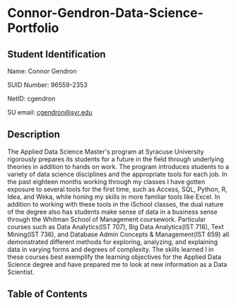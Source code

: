 # Connor-Gendron-Data-Science-Portfolio
## Student Identification

Name: Connor Gendron

SUID Number: 96559-2353

NetID: cgendron

SU email: cgendron@syr.edu

## Description
  The Applied Data Science Master's program at Syracuse University rigorously prepares its students for a future in the field through underlying theories in addition to hands on work. The program introduces students to a variety of data science disciplines and the appropriate tools for each job. In the past eighteen months working through my classes I have gotten exposure to several tools for the first time, such as Access, SQL, Python, R, Idea, and Weka, while honing my skills in more familiar tools like Excel. In addition to working with these tools in the iSchool classes, the dual nature of the degree also has students make sense of data in a business sense through the Whitman School of Management coursework.
  Particular courses such as Data Analytics(IST 707), Big Data Analytics(IST 718), Text Mining(IST 736), and Database Admin Concepts & Management(IST 659) all demonstrated different methods for exploring, analyzing, and explaining data in varying forms and degrees of complexity. The skills learned I in these courses best exemplify the learning objectives for the Applied Data Science degree and have prepared me to look at new information as a Data Scientist.
  
## Table of Contents

   
